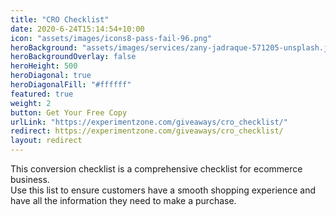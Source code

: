 ```yaml
---
title: "CRO Checklist"
date: 2020-6-24T15:14:54+10:00
icon: "assets/images/icons8-pass-fail-96.png"
heroBackground: "assets/images/services/zany-jadraque-571205-unsplash.jpg"
heroBackgroundOverlay: false
heroHeight: 500
heroDiagonal: true
heroDiagonalFill: "#ffffff"
featured: true
weight: 2
button: Get Your Free Copy
urlLink: "https://experimentzone.com/giveaways/cro_checklist/"
redirect: https://experimentzone.com/giveaways/cro_checklist/
layout: redirect
---
```


This conversion checklist is a comprehensive checklist for ecommerce business.<br> Use this list to ensure customers have a smooth shopping experience and have all the information they need to make a purchase.
